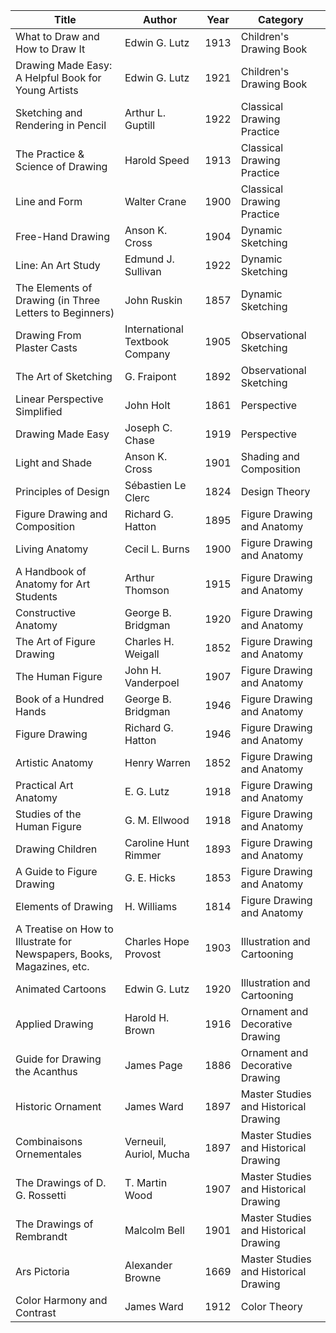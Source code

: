 |Title                                                                 |Author                        |Year|Category                             |
|----------------------------------------------------------------------|------------------------------|----|-------------------------------------|
|What to Draw and How to Draw It                                       |Edwin G. Lutz                 |1913|Children's Drawing Book              |
|Drawing Made Easy: A Helpful Book for Young Artists                   |Edwin G. Lutz                 |1921|Children's Drawing Book              |
|Sketching and Rendering in Pencil                                     |Arthur L. Guptill             |1922|Classical Drawing Practice           |
|The Practice & Science of Drawing                                     |Harold Speed                  |1913|Classical Drawing Practice           |
|Line and Form                                                         |Walter Crane                  |1900|Classical Drawing Practice           |
|Free-Hand Drawing                                                     |Anson K. Cross                |1904|Dynamic Sketching                    |
|Line: An Art Study                                                    |Edmund J. Sullivan            |1922|Dynamic Sketching                    |
|The Elements of Drawing (in Three Letters to Beginners)               |John Ruskin                   |1857|Dynamic Sketching                    |
|Drawing From Plaster Casts                                            |International Textbook Company|1905|Observational Sketching              |
|The Art of Sketching                                                  |G. Fraipont                   |1892|Observational Sketching              |
|Linear Perspective Simplified                                         |John Holt                     |1861|Perspective                          |
|Drawing Made Easy                                                     |Joseph C. Chase               |1919|Perspective                          |
|Light and Shade                                                       |Anson K. Cross                |1901|Shading and Composition              |
|Principles of Design                                                  |Sébastien Le Clerc            |1824|Design Theory                        |
|Figure Drawing and Composition                                        |Richard G. Hatton             |1895|Figure Drawing and Anatomy           |
|Living Anatomy                                                        |Cecil L. Burns                |1900|Figure Drawing and Anatomy           |
|A Handbook of Anatomy for Art Students                                |Arthur Thomson                |1915|Figure Drawing and Anatomy           |
|Constructive Anatomy                                                  |George B. Bridgman            |1920|Figure Drawing and Anatomy           |
|The Art of Figure Drawing                                             |Charles H. Weigall            |1852|Figure Drawing and Anatomy           |
|The Human Figure                                                      |John H. Vanderpoel            |1907|Figure Drawing and Anatomy           |
|Book of a Hundred Hands                                               |George B. Bridgman            |1946|Figure Drawing and Anatomy           |
|Figure Drawing                                                        |Richard G. Hatton             |1946|Figure Drawing and Anatomy           |
|Artistic Anatomy                                                      |Henry Warren                  |1852|Figure Drawing and Anatomy           |
|Practical Art Anatomy                                                 |E. G. Lutz                    |1918|Figure Drawing and Anatomy           |
|Studies of the Human Figure                                           |G. M. Ellwood                 |1918|Figure Drawing and Anatomy           |
|Drawing Children                                                      |Caroline Hunt Rimmer          |1893|Figure Drawing and Anatomy           |
|A Guide to Figure Drawing                                             |G. E. Hicks                   |1853|Figure Drawing and Anatomy           |
|Elements of Drawing                                                   |H. Williams                   |1814|Figure Drawing and Anatomy           |
|A Treatise on How to Illustrate for Newspapers, Books, Magazines, etc.|Charles Hope Provost          |1903|Illustration and Cartooning          |
|Animated Cartoons                                                     |Edwin G. Lutz                 |1920|Illustration and Cartooning          |
|Applied Drawing                                                       |Harold H. Brown               |1916|Ornament and Decorative Drawing      |
|Guide for Drawing the Acanthus                                        |James Page                    |1886|Ornament and Decorative Drawing      |
|Historic Ornament                                                     |James Ward                    |1897|Master Studies and Historical Drawing|
|Combinaisons Ornementales                                             |Verneuil, Auriol, Mucha       |1897|Master Studies and Historical Drawing|
|The Drawings of D. G. Rossetti                                        |T. Martin Wood                |1907|Master Studies and Historical Drawing|
|The Drawings of Rembrandt                                             |Malcolm Bell                  |1901|Master Studies and Historical Drawing|
|Ars Pictoria                                                          |Alexander Browne              |1669|Master Studies and Historical Drawing|
|Color Harmony and Contrast                                            |James Ward                    |1912|Color Theory                         |
